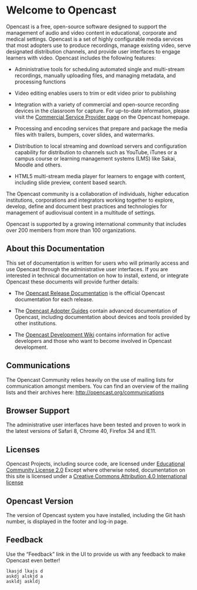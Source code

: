 # Welcome to Opencast
Opencast is a free, open-source software designed to support the management of audio and video content in educational, corporate and medical settings. Opencast is a set of highly configurable media services that most adopters use to produce recordings, manage existing video, serve designated distribution channels, and provide user interfaces to engage learners with video. Opencast includes the following features:

* Administrative tools for scheduling automated single and multi-stream recordings, manually uploading files, and managing metadata, and processing functions

* Video editing enables users to trim or edit video prior to publishing

* Integration with a variety of commercial and open-source recording devices in the classroom for capture. For up-to-date information, please visit the [Commercial Service Provider page](http://opencast.org/matterhorn/vendors) on the Opencast homepage.

* Processing and encoding services that prepare and package the media files with trailers, bumpers, cover slides, and watermarks.

* Distribution to local streaming and download servers and configuration capability for distribution to channels such as YouTube, iTunes or a campus course or learning management systems (LMS) like Sakai, Moodle and others.

* HTML5 multi-stream media player for learners to engage with content, including slide preview, content based search.

The Opencast community is a collaboration of individuals, higher education institutions, corporations and integrators working together to explore, develop, define and document best practices and technologies for management of audiovisual content in a multitude of settings.

Opencast is supported by a growing international community that includes over 200 members from more than 100 organizations.

## About this Documentation
This set of documentation is written for users who will primarily access and use Opencast through the administrative user interfaces. If you are interested in technical documentation on how to install, extend, or integrate Opencast these documents will provide further details:

* The [Opencast Release Documentation](https://opencast.jira.com/wiki/display/MHDOC/Release+Notes) is the official Opencast documentation for each release.

* The [Opencast Adopter Guides](https://opencast.jira.com/wiki/display/MHDOC/Opencast+Adopter+Guides) contain advanced documentation of Opencast, including documentation about devices and tools provided by other institutions.

* The [Opencast Development Wiki](https://opencast.jira.com/wiki/display/MH/Opencast+Development+Wiki) contains information for active developers and those who want to become involved in Opencast development.


## Communications
The Opencast Community relies heavily on the use of mailing lists for communication amongst members. You can find an overview of the mailing lists and their archives here: http://opencast.org/communications

## Browser Support
The administrative user interfaces have been tested and proven to work in the latest versions of Safari 8, Chrome 40, Firefox 34 and IE11.

## Licenses
Opencast Projects, including source code, are licensed under [Educational Community License 2.0](https://opencast.jira.com/wiki/display/MHDOC/License+Information)
Except where otherwise noted, documentation on this site is licensed under a [Creative Commons Attribution 4.0 International license](http://creativecommons.org/licenses/by/4.0/deed.en_US)

## Opencast Version
The version of Opencast system you have installed, including the Git hash number, is displayed in the footer and log-in page.

## Feedback
Use the “Feedback” link in the UI to provide us with any feedback to make Opencast even better!


```
lkasjd lkajs d
askdj alskjd a
askldj askldj
```
